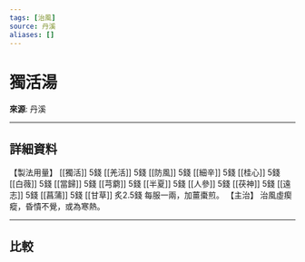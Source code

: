 ```yaml
---
tags: [治風]
source: 丹溪
aliases: []
---
```


# 獨活湯

**來源**: 丹溪  

---

## 詳細資料
【製法用量】 [[獨活]] 5錢 [[羌活]] 5錢 [[防風]] 5錢 [[細辛]] 5錢 [[桂心]] 5錢 [[白薇]] 5錢 [[當歸]] 5錢 [[芎藭]] 5錢 [[半夏]] 5錢 [[人參]] 5錢 [[茯神]] 5錢 [[遠志]] 5錢 [[菖蒲]] 5錢 [[甘草]] 炙2.5錢
每服一兩，加薑棗煎。
【主治】
治風虛瘈瘲，昏憒不覺，或為寒熱。

---

## 比較
